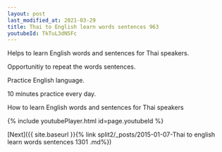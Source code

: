 ```yaml
---
layout: post
last_modified_at: 2021-03-29
title: Thai to English learn words sentences 963 
youtubeId: TkTuL3dN5Fc
---
```

 
 
Helps to learn English words and sentences for Thai speakers.

Opportunitiy to repeat the words sentences. 

Practice English language. 
 
10 minutes practice every day. 
 
How to learn English words and sentences for Thai speakers 
 
{% include youtubePlayer.html id=page.youtubeId %}
 
 
[Next]({{ site.baseurl }}{% link  split2/_posts/2015-01-07-Thai to english learn words sentences 1301 .md%})
 
